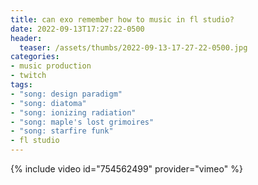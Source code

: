 ```yaml
---
title: can exo remember how to music in fl studio?
date: 2022-09-13T17:27:22-0500
header:
  teaser: /assets/thumbs/2022-09-13-17-27-22-0500.jpg
categories:
- music production
- twitch
tags:
- "song: design paradigm"
- "song: diatoma"
- "song: ionizing radiation"
- "song: maple's lost grimoires"
- "song: starfire funk"
- fl studio
---
```

{% include video id="754562499" provider="vimeo" %}
